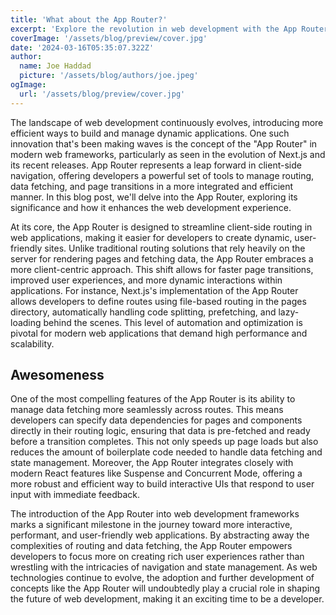 ```yaml
---
title: 'What about the App Router?'
excerpt: 'Explore the revolution in web development with the App Router, a game-changer for client-side navigation and data fetching. Learn how it’s setting new standards for speed and user experience in modern web applications.'
coverImage: '/assets/blog/preview/cover.jpg'
date: '2024-03-16T05:35:07.322Z'
author:
  name: Joe Haddad
  picture: '/assets/blog/authors/joe.jpeg'
ogImage:
  url: '/assets/blog/preview/cover.jpg'
---
```


The landscape of web development continuously evolves, introducing more efficient ways to build and manage dynamic applications. One such innovation that's been making waves is the concept of the "App Router" in modern web frameworks, particularly as seen in the evolution of Next.js and its recent releases. App Router represents a leap forward in client-side navigation, offering developers a powerful set of tools to manage routing, data fetching, and page transitions in a more integrated and efficient manner. In this blog post, we'll delve into the App Router, exploring its significance and how it enhances the web development experience.

At its core, the App Router is designed to streamline client-side routing in web applications, making it easier for developers to create dynamic, user-friendly sites. Unlike traditional routing solutions that rely heavily on the server for rendering pages and fetching data, the App Router embraces a more client-centric approach. This shift allows for faster page transitions, improved user experiences, and more dynamic interactions within applications. For instance, Next.js's implementation of the App Router allows developers to define routes using file-based routing in the pages directory, automatically handling code splitting, prefetching, and lazy-loading behind the scenes. This level of automation and optimization is pivotal for modern web applications that demand high performance and scalability.

## Awesomeness

One of the most compelling features of the App Router is its ability to manage data fetching more seamlessly across routes. This means developers can specify data dependencies for pages and components directly in their routing logic, ensuring that data is pre-fetched and ready before a transition completes. This not only speeds up page loads but also reduces the amount of boilerplate code needed to handle data fetching and state management. Moreover, the App Router integrates closely with modern React features like Suspense and Concurrent Mode, offering a more robust and efficient way to build interactive UIs that respond to user input with immediate feedback.

The introduction of the App Router into web development frameworks marks a significant milestone in the journey toward more interactive, performant, and user-friendly web applications. By abstracting away the complexities of routing and data fetching, the App Router empowers developers to focus more on creating rich user experiences rather than wrestling with the intricacies of navigation and state management. As web technologies continue to evolve, the adoption and further development of concepts like the App Router will undoubtedly play a crucial role in shaping the future of web development, making it an exciting time to be a developer.
